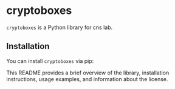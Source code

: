 # cryptoboxes

`cryptoboxes` is a Python library for cns lab.

## Installation

You can install `cryptoboxes` via pip:




This README provides a brief overview of the library, installation instructions, usage examples, and information about the license.
